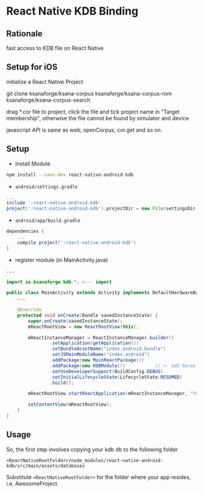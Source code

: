 # React Native KDB Binding


## Rationale

fast access to KDB file on React Native

## Setup for iOS
   initialize a React Native Project

   git clone ksanaforge/ksana-corpus ksanaforge/ksana-corpus-rom ksanaforge/ksana-corpus-search

   drag *.cor file to project, click the file and tick project name in "Target membership", otherwise the file cannot be found by simulator and device

   javascript API is same as web, openCorpus, cor.get and so on.

## Setup

* Install Module

```bash
npm install --save-dev react-native-android-kdb
```

* `android/settings.gradle`

```gradle
...
include ':react-native-android-kdb'
project(':react-native-android-kdb').projectDir = new File(settingsDir, '../node_modules/react-native-android-kdb')
```

* `android/app/build.gradle`

```gradle
dependencies {
	...
	compile project(':react-native-android-kdb')
}
```

* register module (in MainActivity.java)

```java
...

import io.ksanaforge.kdb.*; <--- import 

public class MainActivity extends Activity implements DefaultHardwareBackBtnHandler {
	...
	
    @Override
    protected void onCreate(Bundle savedInstanceState) {
        super.onCreate(savedInstanceState);
        mReactRootView = new ReactRootView(this);

        mReactInstanceManager = ReactInstanceManager.builder()
                .setApplication(getApplication())
                .setBundleAssetName("index.android.bundle")
                .setJSMainModuleName("index.android")
                .addPackage(new MainReactPackage())
                .addPackage(new KDBModule())           // <- add heree
                .setUseDeveloperSupport(BuildConfig.DEBUG)
                .setInitialLifecycleState(LifecycleState.RESUMED)
                .build();

        mReactRootView.startReactApplication(mReactInstanceManager, "YourProject", null);

        setContentView(mReactRootView);
    }	
}
```

## Usage

So, the first step involves copying your kdb db to the following folder

```
<ReactNativeRootFolder>/node_modules/react-native-android-kdb/src/main/assets/databases
```

Substitute `<ReactNativeRootFolder>` for the folder where your app resides, i.e. AwesomeProject.

